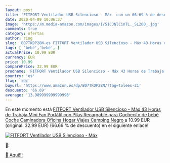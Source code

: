 ```yaml
---
layout: post
title: 'FITFORT Ventilador USB Silencioso - Máx  con un 66.69 % de descuento'
date: 2020-04-09 10:06:37
image: 'https://m.media-amazon.com/images/I/51CJNlCinTL._SL200_.jpg'
comments: true
category: ofertas
author: ring
slug: 'B07TKDP28N-es FITFORT Ventilador USB Silencioso - Máx 43 Horas de...'
tags: [ 'bebé','bebé', ]
actualPrice: 10.99 EUR
currency: EUR
price: 10.99
comparePrice: 32.99 EUR
prodname: 'FITFORT Ventilador USB Silencioso - Máx 43 Horas de Trabaja Mini Fan Portátil con Pilas Recargable para Cochecito de bebé  Coche  Caminadora  Oficina  Hogar  Viajes  Camping  Negro '
country: 'es'
flag: '🇪🇸'
buyurl: 'https://www.amazon.es/dp/B07TKDP28N/?tag=tolees-21'
descuento: '66.69'
average: '13.989999999999998'
---
```


En este momento está [FITFORT Ventilador USB Silencioso - Máx 43 Horas de Trabaja Mini Fan Portátil con Pilas Recargable para Cochecito de bebé  Coche  Caminadora  Oficina  Hogar  Viajes  Camping  Negro ](https://www.amazon.es/dp/B07TKDP28N/?tag=tolees-21) a 10.99 EUR (original: 32.99 EUR) (66.69 %  de descuento) en el siguiente enlace!

[![FITFORT Ventilador USB Silencioso - Máx ](https://m.media-amazon.com/images/I/51CJNlCinTL._SL200_.jpg)](https://www.amazon.es/dp/B07TKDP28N/?tag=tolees-21)

🔎:


[🛒 Aquí!!!](https://www.amazon.es/dp/B07TKDP28N/?tag=tolees-21)
